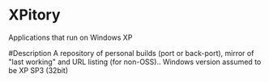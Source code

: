 # XPitory
Applications that run on Windows XP

#Description
A repository of personal builds (port or back-port), mirror of "last working" and URL listing (for non-OSS)..
Windows version assumed to be XP SP3 (32bit)
